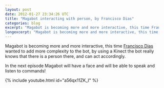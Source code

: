 ```yaml
---
layout: post
date: 2012-01-27 23:34:26 UTC
title: "Magabot interacting with person, by Francisco Dias"
categories: blog
excerpt: "Magabot is becoming more and more interactive, this time Francisco Dias wanted to add more complexity to the bot, by using a Kinect the bot really knows that there is a person there, and can act accordingly."
longexcerpt: "Magabot is becoming more and more interactive, this time Francisco Dias wanted to add more complexity to the bot, by using a Kinect the bot really knows that there is a person there, and can act accordingly.In the next episode Magabot will have a face and will be able to speak and listen to commands!"
---
```


Magabot is becoming more and more interactive, this time <a href="http://www.franciscodias.net/">Francisco Dias</a> wanted to add more complexity to the bot, by using a Kinect the bot really knows that there is a person there, and can act accordingly. 

In the next episode Magabot will have a face and will be able to speak and listen to commands!

{% include youtube.html id="a56qx11ZK_I" %}
